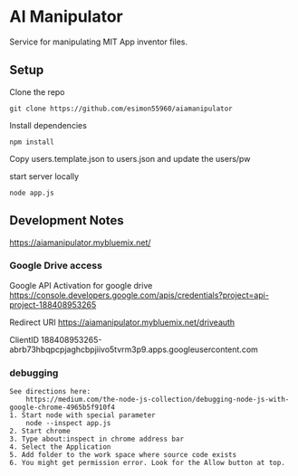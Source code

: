 # AI Manipulator

  Service for manipulating MIT App inventor files.

## Setup
Clone the repo
```
git clone https://github.com/esimon55960/aiamanipulator
```

Install dependencies
```
npm install
```

Copy users.template.json to users.json and update the users/pw

start server locally
```
node app.js
```
## Development Notes
https://aiamanipulator.mybluemix.net/

### Google Drive access
Google API Activation for google drive
https://console.developers.google.com/apis/credentials?project=api-project-188408953265

Redirect URI
https://aiamanipulator.mybluemix.net/driveauth

ClientID
 188408953265-abrb73hbqpcpjaghcbpjiivo5tvrm3p9.apps.googleusercontent.com

### debugging
    See directions here:
        https://medium.com/the-node-js-collection/debugging-node-js-with-google-chrome-4965b5f910f4
    1. Start node with special parameter
        node --inspect app.js
    2. Start chrome
    3. Type about:inspect in chrome address bar
    4. Select the Application
    5. Add folder to the work space where source code exists
    6. You might get permission error. Look for the Allow button at top.
